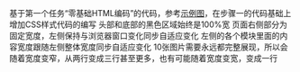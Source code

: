 基于第一个任务“零基础HTML编码”的代码，参考[示例图](http://7xrp04.com1.z0.glb.clouddn.com/task_1_5_1.jpg)，在步骤一的代码基础上增加CSS样式代码的编写
头部和底部的黑色区域始终是100%宽
页面右侧部分为固定宽度，左侧保持与浏览器窗口变化同步自适应变化
左侧的各个模块里面的内容宽度跟随左侧整体宽度同步自适应变化
10张图片需要永远都完整展现，所以会随着宽度变窄，从两行变成三行甚至更多，也有可能随着宽度变宽，变成一行
